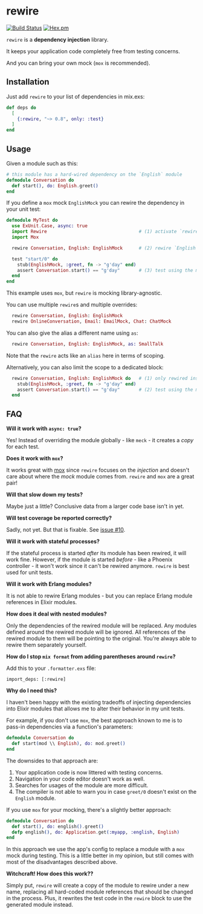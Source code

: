 rewire
===

[![Build Status](https://travis-ci.org/stephanos/rewire.svg?branch=master)](https://travis-ci.org/stephanos/rewire)
[![Hex.pm](https://img.shields.io/hexpm/v/rewire.svg)](https://hex.pm/packages/rewire)

`rewire` is a **dependency injection** library.

It keeps your application code completely free from testing concerns.

And you can bring your own mock (`mox` is recommended).

## Installation

Just add `rewire` to your list of dependencies in mix.exs:

```elixir
def deps do
  [
    {:rewire, "~> 0.8", only: :test}
  ]
end
```

## Usage

Given a module such as this:

```elixir
# this module has a hard-wired dependency on the `English` module
defmodule Conversation do
  def start(), do: English.greet()
end
```

If you define a `mox` mock `EnglishMock` you can rewire the dependency in your unit test:

```elixir
defmodule MyTest do
  use ExUnit.Case, async: true
  import Rewire                                  # (1) activate `rewire`
  import Mox

  rewire Conversation, English: EnglishMock      # (2) rewire `English` to `EnglishMock`

  test "start/0" do
    stub(EnglishMock, :greet, fn -> "g'day" end)
    assert Conversation.start() == "g'day"       # (3) test using the mock
  end
end
```

This example uses `mox`, but `rewire` is mocking library-agnostic.

You can use multiple `rewire`s and multiple overrides:

```elixir
  rewire Conversation, English: EnglishMock
  rewire OnlineConversation, Email: EmailMock, Chat: ChatMock
```

You can also give the alias a different name using `as`:

```elixir
  rewire Conversation, English: EnglishMock, as: SmallTalk
```

Note that the `rewire` acts like an `alias` here in terms of scoping.

Alternatively, you can also limit the scope to a dedicated block:

```elixir
  rewire Conversation, English: EnglishMock do   # (1) only rewired inside the block
    stub(EnglishMock, :greet, fn -> "g'day" end)
    assert Conversation.start() == "g'day"       # (2) test using the mock
  end
```

## FAQ

**Will it work with `async: true`?**

Yes! Instead of overriding the module globally - like `meck` - it creates a _copy_ for each test.

**Does it work with `mox`?**

It works great with [mox](https://github.com/dashbitco/mox) since `rewire` focuses on the _injection_ and doesn't care about where the _mock_ module comes from. `rewire` and `mox` are a great pair!

**Will that slow down my tests?**

Maybe just a little? Conclusive data from a larger code base isn't in yet.

**Will test coverage be reported correctly?**

Sadly, not yet. But that is fixable. See [issue #10](https://github.com/stephanos/rewire/issues/10).

**Will it work with stateful processes?**

If the stateful process is started _after_ its module has been rewired, it will work fine. However, if the module is started _before_ - like a Phoenix controller - it won't work since it can't be rewired anymore. `rewire` is best used for unit tests.

**Will it work with Erlang modules?**

It is not able to rewire Erlang modules - but you can replace Erlang module references in Elixir modules.

**How does it deal with nested modules?**

Only the dependencies of the rewired module will be replaced. Any modules defined around the rewired module will be ignored. All references of the rewired module to them will be pointing to the original. You're always able to rewire them separately yourself.

**How do I stop `mix format` from adding parentheses around `rewire`?**

Add this to your `.formatter.exs` file:

```
import_deps: [:rewire]
```

**Why do I need this?**

I haven't been happy with the existing tradeoffs of injecting dependencies into Elixir modules that allows me to alter their behavior in my unit tests.

For example, if you don't use `mox`, the best approach known to me is to pass-in dependencies via a function's parameters:

```elixir
defmodule Conversation do
  def start(mod \\ English), do: mod.greet()
end
```

The downsides to that approach are:

  1) Your application code is now littered with testing concerns.
  2) Navigation in your code editor doesn't work as well.
  3) Searches for usages of the module are more difficult.
  4) The compiler is not able to warn you in case `greet/0` doesn't exist on the `English` module.

If you use `mox` for your mocking, there's a slightly better approach:

```elixir
defmodule Conversation do
  def start(), do: english().greet()
  defp english(), do: Application.get(:myapp, :english, English)
end
```

In this approach we use the app's config to replace a module with a `mox` mock during testing. This is a little better in my opinion, but still comes with most of the disadvantages described above.

**Witchcraft! How does this work??**

Simply put, `rewire` will create a copy of the module to rewire under a new name, replacing all hard-coded module references that should be changed in the process. Plus, it rewrites the test code in the `rewire` block to use the generated module instead.
